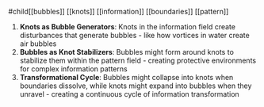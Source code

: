 #child[[bubbles]] [[knots]] [[information]] [[boundaries]] [[pattern]]

1. **Knots as Bubble Generators**: Knots in the information field create disturbances that generate bubbles - like how vortices in water create air bubbles
2. **Bubbles as Knot Stabilizers**: Bubbles might form around knots to stabilize them within the pattern field - creating protective environments for complex information patterns
3. **Transformational Cycle**: Bubbles might collapse into knots when boundaries dissolve, while knots might expand into bubbles when they unravel - creating a continuous cycle of information transformation
